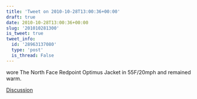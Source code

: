 ```yaml
---
title: 'Tweet on 2010-10-28T13:00:36+00:00'
draft: true
date: 2010-10-28T13:00:36+00:00
slug: '201010281300'
is_tweet: true
tweet_info:
  id: '28963137080'
  type: 'post'
  is_thread: False
---
```




wore The North Face Redpoint Optimus Jacket in 55F/20mph and remained warm.

[Discussion](https://x.com/sytelus/status/28963137080)
